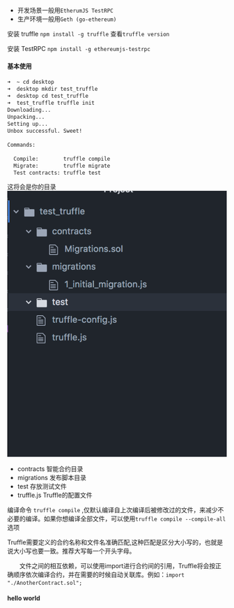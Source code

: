 -  开发场景一般用`EtherumJS TestRPC`
- 生产环境一般用`Geth (go-ethereum)`

安装 truffle `npm install -g truffle` 查看`truffle version`

安装 TestRPC `npm install -g ethereumjs-testrpc`

#### 基本使用
```
➜  ~ cd desktop
➜  desktop mkdir test_truffle
➜  desktop cd test_truffle
➜  test_truffle truffle init
Downloading...
Unpacking...
Setting up...
Unbox successful. Sweet!

Commands:

  Compile:        truffle compile
  Migrate:        truffle migrate
  Test contracts: truffle test
```
这将会是你的目录
![](/assets/QQ20180207-161923@2x.png)
-  contracts 智能合约目录
-  migrations 发布脚本目录
- test 存放测试文件
- truffle.js Truffle的配置文件

编译命令 `truffle compile` ,仅默认编译自上次编译后被修改过的文件，来减少不必要的编译。如果你想编译全部文件，可以使用`truffle compile --compile-all`选项

Truffle需要定义的合约名称和文件名准确匹配,这种匹配是区分大小写的，也就是说大小写也要一致。推荐大写每一个开头字母。

　　文件之间的相互依赖，可以使用import进行合约间的引用，Truffle将会按正确顺序依次编译合约，并在需要的时候自动关联库。例如：`import "./AnotherContract.sol";`

#### hello world

